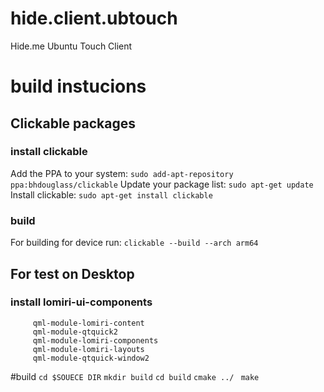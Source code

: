 # hide.client.ubtouch
Hide.me Ubuntu Touch Client

# build instucions
## Clickable packages
### install clickable
Add the PPA to your system: 
```sudo add-apt-repository ppa:bhdouglass/clickable```
Update your package list: 
```sudo apt-get update```
Install clickable: 
```sudo apt-get install clickable```
### build
For building for device run:
``` clickable --build --arch arm64 ```

## For test on Desktop
### install lomiri-ui-components
         qml-module-lomiri-content
         qml-module-qtquick2
         qml-module-lomiri-components
         qml-module-lomiri-layouts
         qml-module-qtquick-window2
#build
```cd $SOUECE DIR```
```mkdir build```
```cd build```
```cmake ../ ```
``` make ```
